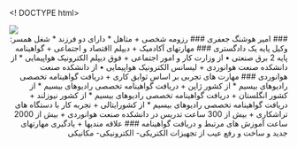 <! DOCTYPE html>
<Html>
<Body>
<image src="https://avatars0.githubusercontent.com/u/68999179?s=400&u=553ebb0d6cf407bc62c0b837e8a73a7f7b875620&v=4.jpg">
</body>
</html>
<div dir="rtl">
### امیر هوشنگ جعفری 
### رزومه شخصی 
+ متاهل
* دارای دو فرزند 
* شغل همسر: وکیل پایه یک دادگستری
### مهارتهای آکادمیک  
+ دیپلم ااقتصاد و اجتماعی
+ گواهینامه پایه 2 برق صنعتی
• از وزارت کار و امور اجتماعی
+ فوق دیپلم الکترونیک هواپیمایی
* از دانشکده صنعت هوانوردی
+ لیسانس الکترونیک هواپیمایی
• از دانشکده صنعت هوانوردی
### مهارت های تجربی بر اساس ثوابق کاری
+ دریافت گواهینامه تخصصی رادیوهای بیسیم
* از کشور ژاپن   
+ دریافت گواهینامه تخصصی رادیوهای بیسیم
* از کشور انگلستان   
+ دریافت گواهینامه تخصصی رادیوهای بیسیم
* از کشور نیوزلند   
+ دریافت گواهینامه تخصصی رادیوهای بیسیم
* از کشورایتالی    
+ تجربه کار با دستگاه های تراشکاری
+ بیش از 300 ساعت تدریس در دانشکده صنعت هوانوردی
+ بیش از 2000 ساعت آموزش های مرتبط و دریافت گواهینامه
###  علاقه مندیها
+ یادگیری مهارتهای جدید و ساخت و رفع عیب از تجهیزات الکتریکی- الکترونیکی- مکانیکی 
</div>
